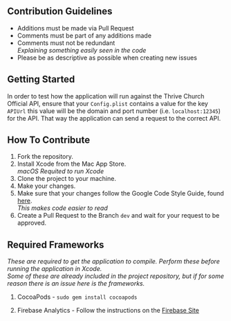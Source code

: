 ## Contribution Guidelines

- Additions must be made via Pull Request
- Comments must be part of any additions made
- Comments must not be redundant                                         
_Explaining something easily seen in the code_
- Please be as descriptive as possible when creating new issues


## Getting Started
In order to test how the application will run against the Thrive Church Official API, ensure that your `Config.plist` contains a value for the key `APIUrl` this value will be the domain and port number (i.e. `localhost:12345`) for the API. That way the application can send a request to the correct API.

## How To Contribute
  1. Fork the repository.
  2. Install Xcode from the Mac App Store.                            
_macOS Requited to run Xcode_
  3. Clone the project to your machine.
  4. Make your changes.
  5. Make sure that your changes follow the Google Code Style Guide, found [here](https://developers.google.com/style/).             
_This makes code easier to read_
  6. Create a Pull Request to the Branch `dev` and wait for your request to be approved.
  
  ## Required Frameworks 
  _These are required to get the application to compile. Perform these before running the application in Xcode._              
  _Some of these are already included in the project repository, but if for some reason there is an issue here is the frameworks._
  
  1. CocoaPods  -  `sudo gem install cocoapods`
  
  2. Firebase Analytics - Follow the instructions on the [Firebase Site](https://firebase.google.com/docs/analytics/ios/start?gclid=CjwKCAjwo4jOBRBmEiwABWNaMTt6pAYCDfnQB2NZR2BaF8e3nqVV4ZOjarKqcyfcyzbzHC31GTS_QBoCUcEQAvD_BwE)
